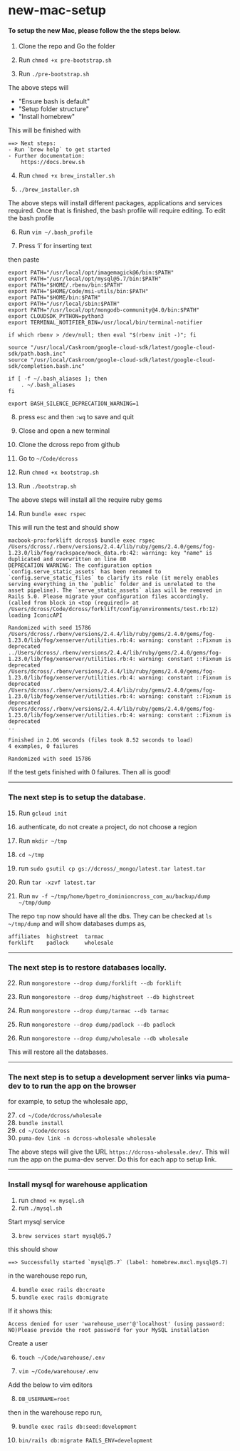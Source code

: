 # new-mac-setup

#### To setup the new Mac, please follow the the steps below.

1. Clone the repo and Go the folder

2. Run `chmod +x pre-bootstrap.sh`

3. Run `./pre-bootstrap.sh`

The above steps will 
- "Ensure bash is default"
- "Setup folder structure"
- "Install homebrew"

This will be finished with 
```
==> Next steps:
- Run `brew help` to get started
- Further documentation: 
    https://docs.brew.sh
```

4. Run `chmod +x brew_installer.sh`

5. `./brew_installer.sh`

The above steps will install different packages, applications and services required. Once that is finished, the bash profile will require editing. To edit the bash profile

6. Run `vim ~/.bash_profile`

7. Press ‘i’ for inserting text

then paste
```
export PATH="/usr/local/opt/imagemagick@6/bin:$PATH"
export PATH="/usr/local/opt/mysql@5.7/bin:$PATH"
export PATH="$HOME/.rbenv/bin:$PATH"
export PATH="$HOME/Code/msi-utils/bin:$PATH"
export PATH="$HOME/bin:$PATH"
export PATH="/usr/local/sbin:$PATH"
export PATH="/usr/local/opt/mongodb-community@4.0/bin:$PATH"
export CLOUDSDK_PYTHON=python3
export TERMINAL_NOTIFIER_BIN=/usr/local/bin/terminal-notifier

if which rbenv > /dev/null; then eval "$(rbenv init -)"; fi

source "/usr/local/Caskroom/google-cloud-sdk/latest/google-cloud-sdk/path.bash.inc"
source "/usr/local/Caskroom/google-cloud-sdk/latest/google-cloud-sdk/completion.bash.inc"

if [ -f ~/.bash_aliases ]; then
    . ~/.bash_aliases
fi

export BASH_SILENCE_DEPRECATION_WARNING=1
```
8. press `esc` and then `:wq` to save and quit

9. Close and open a new terminal

10. Clone the dcross repo from github

11. Go to `~/Code/dcross`

12. Run `chmod +x bootstrap.sh`

13. Run `./bootstrap.sh`

The above steps will install all the require ruby gems 

14. Run `bundle exec rspec`

This will run the test and should show

```
macbook-pro:forklift dcross$ bundle exec rspec
/Users/dcross/.rbenv/versions/2.4.4/lib/ruby/gems/2.4.0/gems/fog-1.23.0/lib/fog/rackspace/mock_data.rb:42: warning: key "name" is duplicated and overwritten on line 80
DEPRECATION WARNING: The configuration option `config.serve_static_assets` has been renamed to `config.serve_static_files` to clarify its role (it merely enables serving everything in the `public` folder and is unrelated to the asset pipeline). The `serve_static_assets` alias will be removed in Rails 5.0. Please migrate your configuration files accordingly. (called from block in <top (required)> at /Users/dcross/Code/dcross/forklift/config/environments/test.rb:12)
loading IconicAPI

Randomized with seed 15786
/Users/dcross/.rbenv/versions/2.4.4/lib/ruby/gems/2.4.0/gems/fog-1.23.0/lib/fog/xenserver/utilities.rb:4: warning: constant ::Fixnum is deprecated
../Users/dcross/.rbenv/versions/2.4.4/lib/ruby/gems/2.4.0/gems/fog-1.23.0/lib/fog/xenserver/utilities.rb:4: warning: constant ::Fixnum is deprecated
/Users/dcross/.rbenv/versions/2.4.4/lib/ruby/gems/2.4.0/gems/fog-1.23.0/lib/fog/xenserver/utilities.rb:4: warning: constant ::Fixnum is deprecated
/Users/dcross/.rbenv/versions/2.4.4/lib/ruby/gems/2.4.0/gems/fog-1.23.0/lib/fog/xenserver/utilities.rb:4: warning: constant ::Fixnum is deprecated
/Users/dcross/.rbenv/versions/2.4.4/lib/ruby/gems/2.4.0/gems/fog-1.23.0/lib/fog/xenserver/utilities.rb:4: warning: constant ::Fixnum is deprecated
..

Finished in 2.06 seconds (files took 8.52 seconds to load)
4 examples, 0 failures

Randomized with seed 15786
```
If the test gets finished with 0 failures. Then all is good!

--------------------------------
### The next step is to setup the database.

15. Run `gcloud init`

16. authenticate, do not create a project, do not choose a region

17. Run `mkdir ~/tmp`

18. `cd ~/tmp`

19. run `sudo gsutil cp gs://dcross/_mongo/latest.tar latest.tar`

20. Run `tar -xzvf latest.tar`

21. Run `mv -f ~/tmp/home/bpetro_dominioncross_com_au/backup/dump ~/tmp/dump`

The repo `tmp` now should have all the dbs. They can be checked at
 `ls ~/tmp/dump` and will show databases dumps as,

 ```
affiliates	highstreet	tarmac
forklift	padlock		wholesale
```

--------------------------------

### The next step is to restore databases locally.

22. Run `mongorestore --drop dump/forklift --db forklift`

23. Run `mongorestore --drop dump/highstreet --db highstreet `

24. Run `mongorestore --drop dump/tarmac --db tarmac `

25. Run `mongorestore --drop dump/padlock --db padlock `

26. Run `mongorestore --drop dump/wholesale --db wholesale`

This will restore all the databases.

----------------------------------------------------------------
### The next step is to setup a development server links via puma-dev to to run the app on the browser
for example, to setup the wholesale app,

27. `cd ~/Code/dcross/wholesale`
28. `bundle install`
29. `cd ~/Code/dcross`
30. `puma-dev link -n dcross-wholesale wholesale`

The above steps will give the URL `https://dcross-wholesale.dev/`. This will run the app on the puma-dev server. Do this for each app to setup link.

----------------------------------------------------------------
### Install mysql for warehouse application

1. run `chmod +x mysql.sh`
2. run `./mysql.sh`

Start mysql service

3. `brew services start mysql@5.7`

this should show

```==> Successfully started `mysql@5.7` (label: homebrew.mxcl.mysql@5.7)```

in the warehouse repo run,

4. `bundle exec rails db:create`
5. `bundle exec rails db:migrate`

If it shows this: 

```Access denied for user 'warehouse_user'@'localhost' (using password: NO)Please provide the root password for your MySQL installation```

Create a user

6. `touch ~/Code/warehouse/.env`

7. `vim ~/Code/warehouse/.env`

Add the below to vim editors

8. `DB_USERNAME=root`

then in the warehouse repo run,

9. `bundle exec rails db:seed:development`

10. `bin/rails db:migrate RAILS_ENV=development`


